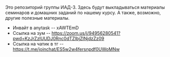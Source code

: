 Это репозиторий группы ИАД-3. Здесь будут выкладываться материалы семинаров и домашних заданий по нашему курсу. А также, возможно, другие полезные материалы. 

* Инвайт в anytask -- xAWTEmD
* Ссылка на зум -- https://zoom.us/j/94956280541?pwd=KzJrZzlUUDJ0Rnc0dTZIbjZlNjdzZz09
* Ссылка на чатик в тг -- https://t.me/joinchat/ES5w2w4fersnpdf0UWoMNw
